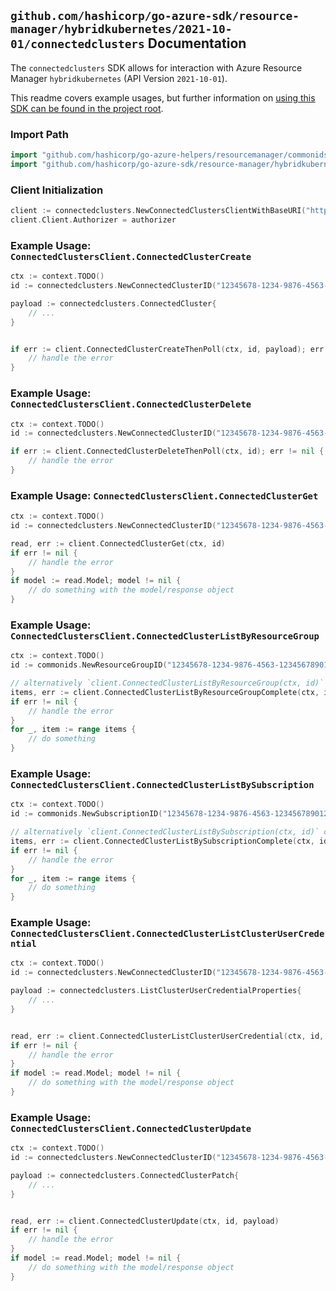 
## `github.com/hashicorp/go-azure-sdk/resource-manager/hybridkubernetes/2021-10-01/connectedclusters` Documentation

The `connectedclusters` SDK allows for interaction with Azure Resource Manager `hybridkubernetes` (API Version `2021-10-01`).

This readme covers example usages, but further information on [using this SDK can be found in the project root](https://github.com/hashicorp/go-azure-sdk/tree/main/docs).

### Import Path

```go
import "github.com/hashicorp/go-azure-helpers/resourcemanager/commonids"
import "github.com/hashicorp/go-azure-sdk/resource-manager/hybridkubernetes/2021-10-01/connectedclusters"
```


### Client Initialization

```go
client := connectedclusters.NewConnectedClustersClientWithBaseURI("https://management.azure.com")
client.Client.Authorizer = authorizer
```


### Example Usage: `ConnectedClustersClient.ConnectedClusterCreate`

```go
ctx := context.TODO()
id := connectedclusters.NewConnectedClusterID("12345678-1234-9876-4563-123456789012", "example-resource-group", "clusterName")

payload := connectedclusters.ConnectedCluster{
	// ...
}


if err := client.ConnectedClusterCreateThenPoll(ctx, id, payload); err != nil {
	// handle the error
}
```


### Example Usage: `ConnectedClustersClient.ConnectedClusterDelete`

```go
ctx := context.TODO()
id := connectedclusters.NewConnectedClusterID("12345678-1234-9876-4563-123456789012", "example-resource-group", "clusterName")

if err := client.ConnectedClusterDeleteThenPoll(ctx, id); err != nil {
	// handle the error
}
```


### Example Usage: `ConnectedClustersClient.ConnectedClusterGet`

```go
ctx := context.TODO()
id := connectedclusters.NewConnectedClusterID("12345678-1234-9876-4563-123456789012", "example-resource-group", "clusterName")

read, err := client.ConnectedClusterGet(ctx, id)
if err != nil {
	// handle the error
}
if model := read.Model; model != nil {
	// do something with the model/response object
}
```


### Example Usage: `ConnectedClustersClient.ConnectedClusterListByResourceGroup`

```go
ctx := context.TODO()
id := commonids.NewResourceGroupID("12345678-1234-9876-4563-123456789012", "example-resource-group")

// alternatively `client.ConnectedClusterListByResourceGroup(ctx, id)` can be used to do batched pagination
items, err := client.ConnectedClusterListByResourceGroupComplete(ctx, id)
if err != nil {
	// handle the error
}
for _, item := range items {
	// do something
}
```


### Example Usage: `ConnectedClustersClient.ConnectedClusterListBySubscription`

```go
ctx := context.TODO()
id := commonids.NewSubscriptionID("12345678-1234-9876-4563-123456789012")

// alternatively `client.ConnectedClusterListBySubscription(ctx, id)` can be used to do batched pagination
items, err := client.ConnectedClusterListBySubscriptionComplete(ctx, id)
if err != nil {
	// handle the error
}
for _, item := range items {
	// do something
}
```


### Example Usage: `ConnectedClustersClient.ConnectedClusterListClusterUserCredential`

```go
ctx := context.TODO()
id := connectedclusters.NewConnectedClusterID("12345678-1234-9876-4563-123456789012", "example-resource-group", "clusterName")

payload := connectedclusters.ListClusterUserCredentialProperties{
	// ...
}


read, err := client.ConnectedClusterListClusterUserCredential(ctx, id, payload)
if err != nil {
	// handle the error
}
if model := read.Model; model != nil {
	// do something with the model/response object
}
```


### Example Usage: `ConnectedClustersClient.ConnectedClusterUpdate`

```go
ctx := context.TODO()
id := connectedclusters.NewConnectedClusterID("12345678-1234-9876-4563-123456789012", "example-resource-group", "clusterName")

payload := connectedclusters.ConnectedClusterPatch{
	// ...
}


read, err := client.ConnectedClusterUpdate(ctx, id, payload)
if err != nil {
	// handle the error
}
if model := read.Model; model != nil {
	// do something with the model/response object
}
```
